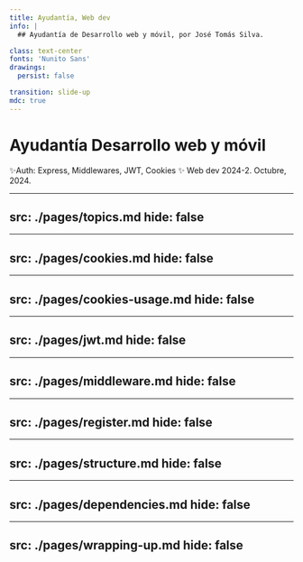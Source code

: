 ```yaml
---
title: Ayudantía, Web dev
info: |
  ## Ayudantía de Desarrollo web y móvil, por José Tomás Silva.

class: text-center
fonts: 'Nunito Sans'
drawings:
  persist: false

transition: slide-up
mdc: true
---
```


# Ayudantía Desarrollo web y móvil
<span>
✨Auth: Express, Middlewares, JWT, Cookies ✨ 
</span>


<span class='side-comment text-end border-none font-semibold'>
Web dev 2024-2. Octubre, 2024.
</span>

---
src: ./pages/topics.md
hide: false
---

---
src: ./pages/cookies.md
hide: false
---

---
src: ./pages/cookies-usage.md
hide: false
---

---
src: ./pages/jwt.md
hide: false
---

---
src: ./pages/middleware.md
hide: false
---


---
src: ./pages/register.md
hide: false
---

---
src: ./pages/structure.md
hide: false
---

---
src: ./pages/dependencies.md
hide: false
---


---
src: ./pages/wrapping-up.md
hide: false
---